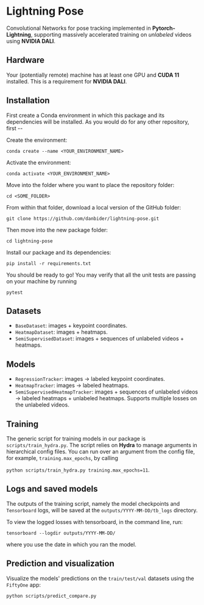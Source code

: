 # Lightning Pose
Convolutional Networks for pose tracking implemented in **Pytorch-Lightning**, supporting massively accelerated training on *unlabeled* videos using **NVIDIA DALI**.
## Hardware
Your (potentially remote) machine has at least one GPU and **CUDA 11** installed. This is a requirement for **NVIDIA DALI**.
## Installation
First create a Conda environment in which this package and its dependencies will be installed. 
As you would do for any other repository, first --

Create the environment:

```conda create --name <YOUR_ENVIRONMENT_NAME>```

Activate the environment:

```conda activate <YOUR_ENVIRONMENT_NAME>```

Move into the folder where you want to place the repository folder:

```cd <SOME_FOLDER>```

From within that folder, download a local version of the GitHub folder:

```git clone https://github.com/danbider/lightning-pose.git```

Then move into the new package folder:

```cd lightning-pose```

Install our package and its dependencies:

`pip install -r requirements.txt`

You should be ready to go! You may verify that all the unit tests are passing on your machine by running

```pytest```

## Datasets
* `BaseDataset`: images + keypoint coordinates.
* `HeatmapDataset`: images + heatmaps.
* `SemiSupervisedDataset`: images + sequences of unlabeled videos + heatmaps.

## Models 
* `RegressionTracker`: images -> labeled keypoint coordinates.
* `HeatmapTracker`: images -> labeled heatmaps.
* `SemiSupervisedHeatmapTracker`: images + sequences of unlabeled videos -> labeled heatmaps + unlabeled heatmaps. Supports multiple losses on the unlabeled videos.


## Training

The generic script for training models in our package is `scripts/train_hydra.py`.
The script relies on **Hydra** to manage arguments in hierarchical config files. You can run over an argument from the config file, for example, `training.max_epochs`, by calling

```python scripts/train_hydra.py training.max_epochs=11```.

## Logs and saved models

The outputs of the training script, namely the model checkpoints and `Tensorboard` logs, will be saved at the `outputs/YYYY-MM-DD/tb_logs` directory.

To view the logged losses with tensorboard, in the command line, run:

```tensorboard --logdir outputs/YYYY-MM-DD/```

where you use the date in which you ran the model.

## Prediction and visualization

Visualize the models' predictions on the `train/test/val` datasets using the `FiftyOne` app: 

```python scripts/predict_compare.py```





